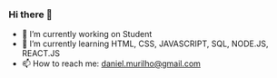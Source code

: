 ### Hi there 👋


- 🔭 I’m currently working on Student
- 🌱 I’m currently learning HTML, CSS, JAVASCRIPT, SQL, NODE.JS, REACT.JS
- 📫 How to reach me: daniel.murilho@gmail.com
